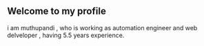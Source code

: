 ## Welcome to my profile 

i am muthupandi , who is working as automation engineer and web delveloper , having 5.5 years experience.  

